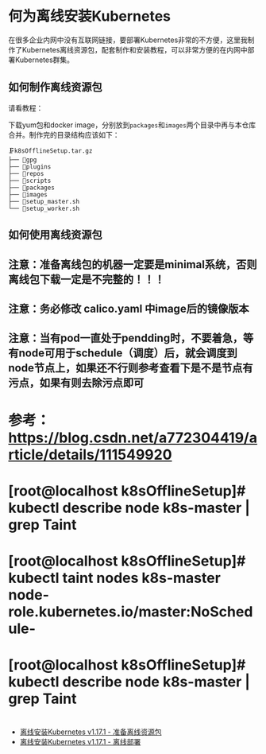 # 何为离线安装Kubernetes

在很多企业内网中没有互联网链接，要部署Kubernetes非常的不方便，这里我制作了Kubernetes离线资源包，配套制作和安装教程，可以非常方便的在内网中部署Kubernetes群集。

## 如何制作离线资源包

请看教程：

下载yum包和docker image，分别放到`packages`和`images`两个目录中再与本仓库合并。制作完的目录结构应该如下：

```text
🗜️k8sOfflineSetup.tar.gz
├── 📁gpg
├── 📁plugins
├── 📁repos
├── 📁scripts
├── 📁packages
├── 📁images
├── 📃setup_master.sh
└── 📃setup_worker.sh
```

## 如何使用离线资源包
## 注意：准备离线包的机器一定要是minimal系统，否则离线包下载一定是不完整的！！！
## 注意：务必修改 calico.yaml 中image后的镜像版本
## 注意：当有pod一直处于pendding时，不要着急，等有node可用于schedule（调度）后，就会调度到node节点上，如果还不行则参考查看下是不是节点有污点，如果有则去除污点即可
#  参考：https://blog.csdn.net/a772304419/article/details/111549920
#  [root@localhost k8sOfflineSetup]# kubectl describe node k8s-master | grep Taint
#  [root@localhost k8sOfflineSetup]# kubectl taint nodes k8s-master node-role.kubernetes.io/master:NoSchedule-
#  [root@localhost k8sOfflineSetup]# kubectl describe node k8s-master | grep Taint
#


- [离线安装Kubernetes v1.17.1 - 准备离线资源包](https://www.jianshu.com/p/93e7cb4da070)
- [离线安装Kubernetes v1.17.1 - 离线部署](https://www.jianshu.com/p/fd9f1076ea2d)
